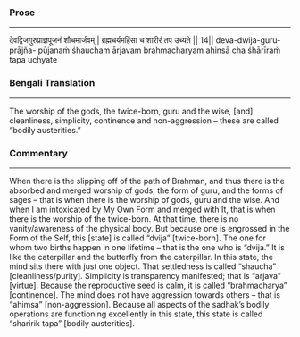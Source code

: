 ### Prose 
 --- 
देवद्विजगुरुप्राज्ञपूजनं शौचमार्जवम् |
ब्रह्मचर्यमहिंसा च शारीरं तप उच्यते || 14||
deva-dwija-guru-prājña- pūjanaṁ śhaucham ārjavam
brahmacharyam ahinsā cha śhārīraṁ tapa uchyate

### Bengali Translation 
 --- 
The worship of the gods, the twice-born, guru and the wise, [and] cleanliness, simplicity, continence and non-aggression – these are called “bodily austerities.”

### Commentary 
 --- 
When there is the slipping off of the path of Brahman, and thus there is the absorbed and merged worship of gods, the form of guru, and the forms of sages – that is when there is the worship of gods, guru and the wise. And when I am intoxicated by My Own Form and merged with It, that is when there is the worship of the twice-born. At that time, there is no vanity/awareness of the physical body. But because one is engrossed in the Form of the Self, this [state] is called “dvija” [twice-born]. The one for whom two births happen in one lifetime – that is the one who is “dvija.” It is like the caterpillar and the butterfly from the caterpillar. In this state, the mind sits there with just one object. That settledness is called “shaucha” [cleanliness/purity]. Simplicity is transparency manifested; that is “arjava” [virtue]. Because the reproductive seed is calm, it is called “brahmacharya” [continence]. The mind does not have aggression towards others – that is “ahimsa” [non-aggression]. Because all aspects of the sadhak’s bodily operations are functioning excellently in this state, this state is called “sharirik tapa” [bodily austerities].